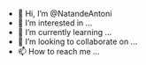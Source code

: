 - 👋 Hi, I’m @NatandeAntoni
- 👀 I’m interested in ...
- 🌱 I’m currently learning ...
- 💞️ I’m looking to collaborate on ...
- 📫 How to reach me ...

<!---
NatandeAntoni/NatandeAntoni is a ✨ special ✨ repository because its `README.md` (this file) appears on your GitHub profile.
You can click the Preview link to take a look at your changes.
--->
